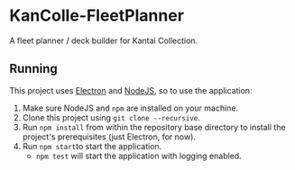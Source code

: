 # KanColle-FleetPlanner
A fleet planner / deck builder for Kantai Collection.

## Running
This project uses [Electron](http://electron.atom.io/) and
[NodeJS](https://nodejs.org/), so to use the application:
1. Make sure NodeJS and `npm` are installed on your machine.
2. Clone this project using `git clone --recursive`.
3. Run `npm install` from within the repository base directory to install the project's prerequisites (just Electron, for now).
4. Run `npm start`to start the application.
	* `npm test` will start the application with logging enabled.
